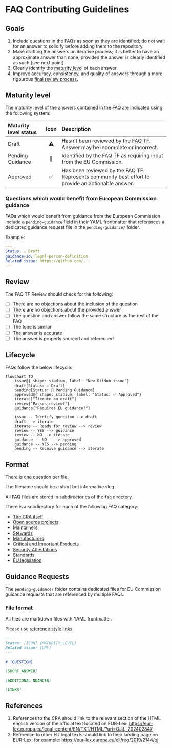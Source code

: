 # FAQ Contributing Guidelines

## Goals

1. Include questions in the FAQs as soon as they are identified; do not wait for an answer to solidify before adding them to the repository.
2. Make drafting the answers an iterative process; it is better to have an approximate answer than none, provided the answer is clearly identified as such (see next point).
3. Clearly identify the [maturity level](#maturity-level) of each answer.
4. Improve accuracy, consistency, and quality of answers through a more rigourous [final review process](#review).


## Maturity level

The maturity level of the answers contained in the FAQ are indicated using the following system:

| Maturity level status | Icon | Description |
| :-------------------- |:----:| :---------- |
| Draft                 |  ⚠️  | Hasn't been reviewed by the FAQ TF. Answer may be incomplete or incorrect. |
| Pending Guidance      |  🛑  | Identified by the FAQ TF as requiring input from the EU Commission. |
| Approved              |  ✅  | Has been reviewed by the FAQ TF. Represents community best effort to provide an actionable answer. |

### Questions which would benefit from European Commission guidance

FAQs which would benefit from guidance from the European Commission include a `pending-guidance` field in their YAML frontmatter that references a dedicated guidance request file in the `pending-guidance/` folder.

Example:
```yaml
---
Status: ⚠️ Draft
guidance-id: legal-person-definition
Related issue: https://github.com/...
---
```

## Review

The FAQ TF Review should check for the following:

- [ ] There are no objections about the inclusion of the question
- [ ] There are no objections about the provided answer
- [ ] The question and answer follow the same structure as the rest of the FAQ
- [ ] The tone is similar
- [ ] The answer is accurate
- [ ] The answer is properly sourced and referenced

## Lifecycle

FAQs follow the below lifecycle:

```mermaid
flowchart TD
    issue@{ shape: stadium, label: "New GitHub issue"} 
    draft[Status: ⚠️ Draft]
    pending[Status: 🛑 Pending Guidance]
    approved@{ shape: stadium, label: "Status: ✅ Approved"}
    iterate["Iterate on draft"]
    review{"Passes review?"}
    guidance{"Requires EU guidance?"}
    
    issue -- Identify question --> draft
    draft --> iterate
    iterate -- Ready for review --> review
    review -- YES --> guidance
    review -- NO --> iterate
    guidance -- NO ----> approved
    guidance -- YES --> pending
    pending -- Receive guidance --> iterate
```

## Format

There is one question per file.

The filename should be a short but informative slug.

All FAQ files are stored in subdirectories of the `faq` directory.

There is a subdirectory for each of the following FAQ category:

* [The CRA itself](./cra-itself/)
* [Open source projects](./projects/)
* [Maintainers](./maintainers/)
* [Stewards](./stewards/)
* [Manufacturers](./manufacturers/)
* [Critical and Important Products](./critical-important-products/)
* [Security Attestations](./attestations/)
* [Standards](./standards/)
* [EU legislation](./legislation/)

## Guidance Requests

The `pending-guidance/` folder contains dedicated files for EU Commission guidance requests that are referenced by multiple FAQs.

### File format

All files are markdown files with YAML frontmatter.

Please use [reference style links][].

```md
---
Status: [ICON] [MATURITY_LEVEL]
Related issue: [URL]
---

# [QUESTION]

[SHORT ANSWER]

[ADDITIONAL NUANCES]

[LINKS]
```

## References

1. References to the CRA should link to the relevant section of the HTML english version of the official text located on EUR-Lex: https://eur-lex.europa.eu/legal-content/EN/TXT/HTML/?uri=OJ:L_202402847
2. Reference to other EU legal texts should link to their landing page on EUR-Lex, for example: https://eur-lex.europa.eu/eli/reg/2019/2144/oj


[reference style links]: https://www.markdownguide.org/basic-syntax/#reference-style-links
